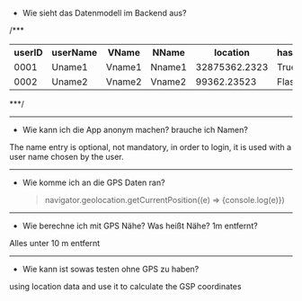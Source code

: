 
- Wie sieht das Datenmodell im Backend aus?

/***
<table class="DataModel">
  <tr>
    <th class="DataModel-yw4l"><b>userID</b></th>
    <th class="DataModel-yw4l"><b>userName</b></th>
    <th class="DataModel-yw4l"><b>VName</b></th>
    <th class="DataModel-yw4l"><b>NName</b></th>
    <th class="DataModel-yw4l"><b>location</b></th>
    <th class="DataModel-yw4l"><b>hasCovid</b></th>
  </tr>
  <tr>
    <td class="DataModel-yw4l">0001</td>
    <td class="DataModel-yw4l">Uname1</td>
    <td class="DataModel-yw4l">Vname1</td>
    <td class="DataModel-yw4l">Nname1</td>
    <td class="DataModel-yw4l">32875362.2323</td>
    <td class="DataModel-yw4l">True</td>
  </tr>
  <tr>
    <td class="DataModel-yw4l">0002</td>
    <td class="DataModel-yw4l">Uname2</td>
    <td class="DataModel-yw4l">Vname2</td>
    <td class="DataModel-yw4l">Vname2</td>
    <td class="DataModel-yw4l">99362.23523</td>
    <td class="DataModel-yw4l">Flase</td>
  </tr>
</table>
***/

*******************

- Wie kann ich die App anonym machen? brauche ich Namen?

The name entry is optional, not mandatory, in order to login,
 it is used with a user name chosen by the user.
 
 ******************
 
 - Wie komme ich an die GPS Daten ran?
 
    >navigator.geolocation.getCurrentPosition((e) => {console.log(e)})
  ******************
  
 - Wie berechne ich mit GPS Nähe? Was heißt Nähe? 1m entfernt?
 
 Alles unter 10 m entfernt
  ******************
  
 - Wie kann ist sowas testen ohne GPS zu haben?

using location data and use it to calculate the GSP coordinates
